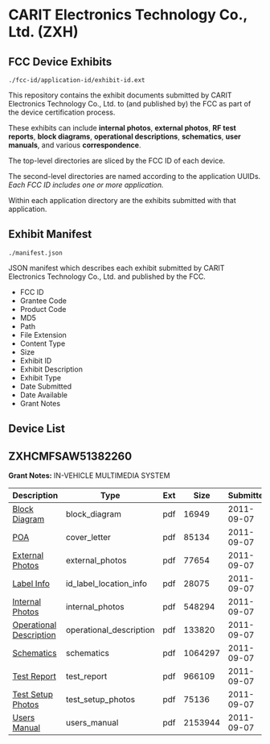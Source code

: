 # CARIT Electronics Technology Co., Ltd. (ZXH)
## FCC Device Exhibits

```
./fcc-id/application-id/exhibit-id.ext
```

This repository contains the exhibit documents submitted by CARIT Electronics Technology Co., Ltd. to (and published by) the FCC as part of the device certification process.

These exhibits can include **internal photos**, **external photos**, **RF test reports**, **block diagrams**, **operational descriptions**, **schematics**, **user manuals**, and various **correspondence**.

The top-level directories are sliced by the FCC ID of each device.

The second-level directories are named according to the application UUIDs. *Each FCC ID includes one or more application.*

Within each application directory are the exhibits submitted with that application. 

## Exhibit Manifest

```
./manifest.json
```

JSON manifest which describes each exhibit submitted by CARIT Electronics Technology Co., Ltd. and published by the FCC.

- FCC ID
- Grantee Code
- Product Code
- MD5
- Path
- File Extension
- Content Type
- Size
- Exhibit ID
- Exhibit Description
- Exhibit Type
- Date Submitted
- Date Available
- Grant Notes

## Device List
## ZXHCMFSAW51382260
**Grant Notes:** IN-VEHICLE MULTIMEDIA SYSTEM

| Description | Type | Ext | Size | Submitted | Available |
| ----------- | ---- | --- | ---- | --------- | --------- |
| [Block Diagram](ZXHCMFSAW51382260/609a78225075c7554a6fc3bb80bf8f38/1537650.pdf) | block_diagram | pdf | 16949 | 2011-09-07 | 2011-09-07 |
| [POA](ZXHCMFSAW51382260/609a78225075c7554a6fc3bb80bf8f38/1537649.pdf) | cover_letter | pdf | 85134 | 2011-09-07 | 2011-09-07 |
| [External Photos](ZXHCMFSAW51382260/609a78225075c7554a6fc3bb80bf8f38/1537645.pdf) | external_photos | pdf | 77654 | 2011-09-07 | 2011-09-07 |
| [Label Info](ZXHCMFSAW51382260/609a78225075c7554a6fc3bb80bf8f38/1537646.pdf) | id_label_location_info | pdf | 28075 | 2011-09-07 | 2011-09-07 |
| [Internal Photos](ZXHCMFSAW51382260/609a78225075c7554a6fc3bb80bf8f38/1537647.pdf) | internal_photos | pdf | 548294 | 2011-09-07 | 2011-09-07 |
| [Operational Description](ZXHCMFSAW51382260/609a78225075c7554a6fc3bb80bf8f38/1537648.pdf) | operational_description | pdf | 133820 | 2011-09-07 | 2011-09-07 |
| [Schematics](ZXHCMFSAW51382260/609a78225075c7554a6fc3bb80bf8f38/1537652.pdf) | schematics | pdf | 1064297 | 2011-09-07 | 2011-09-07 |
| [Test Report](ZXHCMFSAW51382260/609a78225075c7554a6fc3bb80bf8f38/1537651.pdf) | test_report | pdf | 966109 | 2011-09-07 | 2011-09-07 |
| [Test Setup Photos](ZXHCMFSAW51382260/609a78225075c7554a6fc3bb80bf8f38/1537653.pdf) | test_setup_photos | pdf | 75136 | 2011-09-07 | 2011-09-07 |
| [Users Manual](ZXHCMFSAW51382260/609a78225075c7554a6fc3bb80bf8f38/1537654.pdf) | users_manual | pdf | 2153944 | 2011-09-07 | 2011-09-07 |
